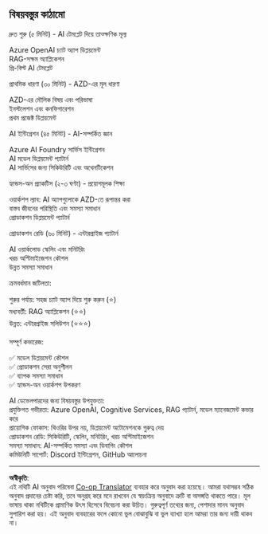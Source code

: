 <!--
CO_OP_TRANSLATOR_METADATA:
{
  "original_hash": "f043362c5ed91c41a815609e4f16bd48",
  "translation_date": "2025-09-12T19:15:58+00:00",
  "source_file": "course-outline.md",
  "language_code": "bn"
}
-->
## বিষয়বস্তুর কাঠামো

দ্রুত শুরু (৫ মিনিট) - AI টেমপ্লেট দিয়ে তাত্ক্ষণিক মূল্য

Azure OpenAI চ্যাট অ্যাপ ডিপ্লয়মেন্ট  
RAG-সক্ষম অ্যাপ্লিকেশন  
প্রি-বিল্ট AI টেমপ্লেট  

প্রাথমিক ধারণা (৩০ মিনিট) - AZD-এর মূল ধারণা

AZD-এর মৌলিক বিষয় এবং পরিভাষা  
ইনস্টলেশন এবং কনফিগারেশন  
প্রথম প্রজেক্ট ডিপ্লয়মেন্ট  

AI ইন্টিগ্রেশন (৪৫ মিনিট) - AI-সম্পর্কিত জ্ঞান

Azure AI Foundry সার্ভিস ইন্টিগ্রেশন  
AI মডেল ডিপ্লয়মেন্ট প্যাটার্ন  
AI সার্ভিসের জন্য সিকিউরিটি এবং অথেনটিকেশন  

হ্যান্ডস-অন প্র্যাকটিস (২-৩ ঘণ্টা) - প্রয়োগমূলক শিক্ষা

ওয়ার্কশপ ল্যাব: AI অ্যাপগুলোকে AZD-তে রূপান্তর করা  
বাস্তব জীবনের পরিস্থিতি এবং সমস্যা সমাধান  
প্রোডাকশন ডিপ্লয়মেন্ট প্যাটার্ন  

প্রোডাকশন রেডি (৬০ মিনিট) - এন্টারপ্রাইজ প্যাটার্ন

AI ওয়ার্কলোড স্কেলিং এবং মনিটরিং  
খরচ অপ্টিমাইজেশন কৌশল  
উন্নত সমস্যা সমাধান  

ক্রমবর্ধমান জটিলতা:

শুরুর পর্যায়: সহজ চ্যাট অ্যাপ দিয়ে শুরু করুন (⭐)  
মধ্যবর্তী: RAG অ্যাপ্লিকেশন (⭐⭐)  
উন্নত: এন্টারপ্রাইজ সলিউশন (⭐⭐⭐)  

সম্পূর্ণ কভারেজ:

✅ মডেল ডিপ্লয়মেন্ট কৌশল  
✅ প্রোডাকশন সেরা অনুশীলন  
✅ ব্যাপক সমস্যা সমাধান  
✅ হ্যান্ডস-অন ওয়ার্কশপ উপকরণ  

AI ডেভেলপারদের জন্য বিষয়বস্তুর উপযুক্ততা:  
প্রযুক্তিগত গভীরতা: Azure OpenAI, Cognitive Services, RAG প্যাটার্ন, মডেল ম্যানেজমেন্ট কভার করে  
প্রায়োগিক ফোকাস: থিওরির উপর নয়, ডিপ্লয়মেন্ট অটোমেশনকে গুরুত্ব দেয়  
প্রোডাকশন রেডি: সিকিউরিটি, স্কেলিং, মনিটরিং, খরচ অপ্টিমাইজেশন  
সমস্যা সমাধান: AI-সম্পর্কিত সমস্যা এবং ডিবাগিং কৌশল  
কমিউনিটি সাপোর্ট: Discord ইন্টিগ্রেশন, GitHub আলোচনা  

---

**অস্বীকৃতি**:  
এই নথিটি AI অনুবাদ পরিষেবা [Co-op Translator](https://github.com/Azure/co-op-translator) ব্যবহার করে অনুবাদ করা হয়েছে। আমরা যথাসম্ভব সঠিক অনুবাদ প্রদানের চেষ্টা করি, তবে অনুগ্রহ করে মনে রাখবেন যে স্বয়ংক্রিয় অনুবাদে ত্রুটি বা অসঙ্গতি থাকতে পারে। মূল ভাষায় থাকা নথিটিকে প্রামাণিক উৎস হিসেবে বিবেচনা করা উচিত। গুরুত্বপূর্ণ তথ্যের জন্য, পেশাদার মানব অনুবাদ সুপারিশ করা হয়। এই অনুবাদ ব্যবহারের ফলে কোনো ভুল বোঝাবুঝি বা ভুল ব্যাখ্যা হলে আমরা তার জন্য দায়ী থাকব না।